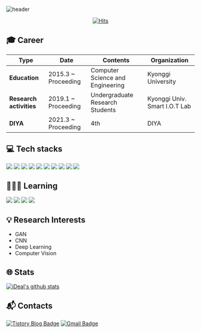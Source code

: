 ![header](https://capsule-render.vercel.app/api?type=soft&color=auto&height=170&section=header&text=%20Lee%20sangmin's%20Profile%20&fontSize=50)

<div align="center">
  
[![Hits](https://hits.seeyoufarm.com/api/count/incr/badge.svg?url=https%3A%2F%2Fgithub.com%2Fd9249&count_bg=%23F73838&title_bg=%23555555&icon=github.svg&icon_color=%23FFFFFF&title=Hits&edge_flat=false)](https://hits.seeyoufarm.com)

</div>

## :mortar_board: Career

| **Type** | **Date**| **Contents**| **Organization**|
|---|---|---|---|
| **Education** | 2015.3 ~ Proceeding | Computer Science and Engineering | Kyonggi University |
| **Research activities** | 2019.1 ~ Proceeding | Undergraduate Research Students | Kyonggi Univ. Smart I.O.T Lab |
| **DIYA** | 2021.3 ~ Proceeding | 4th | DIYA |

## :computer: Tech stacks

<img src="https://img.shields.io/badge/Python-3766AB?style=flat-square&logo=Python&logoColor=white"/></a>
<img src="https://img.shields.io/badge/JAVA-007396?style=flat-square&logo=Java&logoColor=white"/></a>
<img src="https://img.shields.io/badge/C-A8B9CC?style=flat-square&logo=C&logoColor=white"/></a>
<img src="https://img.shields.io/badge/HTML5-E34F26?style=flat-square&logo=HTML5&logoColor=white"/></a>
<img src="https://img.shields.io/badge/CSS3-1572B6?style=flat-square&logo=CSS3&logoColor=white"/></a>
<img src="https://img.shields.io/badge/Django-092E20?style=flat-square&logo=Django&logoColor=white"/></a>
<img src="https://img.shields.io/badge/MySQL-4479A1?style=flat-square&logo=MySQL&logoColor=white"/></a>
<img src="https://img.shields.io/badge/AWS-232F3E?style=flat-square&logo=Amazon%20AWS&logoColor=white"/></a>
<img src="https://img.shields.io/badge/Vue.js-4FC08D?style=flat-square&logo=Vue.js&logoColor=white"/></a>
<img src="https://img.shields.io/badge/JavaScript-F7DF1E?style=flat-square&logo=JavaScript&logoColor=white"/></a>

## 🧑🏻‍💻 Learning

<img src="https://img.shields.io/badge/flask-000000?style=flat-square&logo=Flask&logoColor=white"/></a>
<img src="https://img.shields.io/badge/React-61DAFB?style=flat-square&logo=React&logoColor=white"/></a>
<img src="https://img.shields.io/badge/Node.js-339933?style=flat-square&logo=Node.js&logoColor=white"/></a>
<img src="https://img.shields.io/badge/TypeScript-3178C6?style=flat-square&logo=TypeScript&logoColor=white"/></a>

## 💡 Research Interests

- GAN 
- CNN
- Deep Learning
- Computer Vision

## :globe_with_meridians: Stats

[![iDeal's github stats](https://github-readme-stats.vercel.app/api?username=d9249)](https://github.com/anuraghazra/github-readme-stats)

## :mailbox_with_mail: Contacts

[![Tistory Blog Badge](http://img.shields.io/badge/-Tech%20blog-black?style=flat-square&logo=github&link=https://d9249.github.io/)](https://d9249.tistory.com)
[![Gmail Badge](https://img.shields.io/badge/Gmail-d14836?style=flat-square&logo=Gmail&logoColor=white&link=mailto:d9249@kyonggi.ac.kr)](mailto:d9249@kyonggi.ac.kr)


